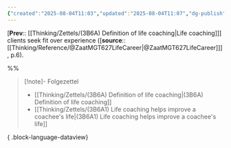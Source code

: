 ```yaml
---
{"created":"2025-08-04T11:03","updated":"2025-08-04T11:07","dg-publish":true,"permalink":"/3-b6-a2-life-coaching-clients-seek-fit-over-experience/","dgPassFrontmatter":true,"noteIcon":"1"}
---
```


[**Prev**:: [[Thinking/Zettels/(3B6A) Definition of life coaching\|Life coaching]]] clients seek fit over experience ([**source**:: [[Thinking/Reference/@ZaatMGT627LifeCareer\|@ZaatMGT627LifeCareer]]], p.6). 

%%

> [!note]- Folgezettel
>  - [[Thinking/Zettels/(3B6A) Definition of life coaching\|(3B6A) Definition of life coaching]]
> - [[Thinking/Zettels/(3B6A1) Life coaching  helps improve a coachee's life\|(3B6A1) Life coaching  helps improve a coachee's life]]
> 
{ .block-language-dataview}
